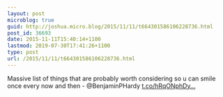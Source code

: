 ```yaml
---
layout: post
microblog: true
guid: http://joshua.micro.blog/2015/11/11/t664301586106228736.html
post_id: 36693
date: 2015-11-11T15:40:14+1100
lastmod: 2019-07-30T17:41:26+1100
type: post
url: /2015/11/11/t664301586106228736.html
---
```

Massive list of things that are probably worth considering so u can smile once every now and then - @BenjaminPHardy [t.co/hRqONphDy...](https://t.co/hRqONphDym)
